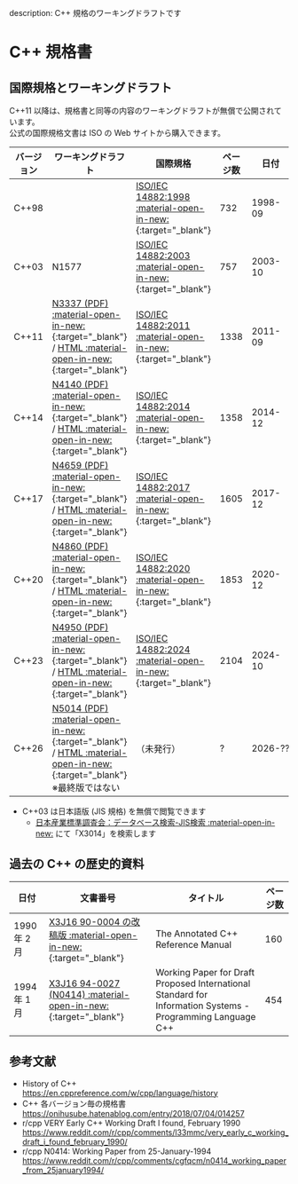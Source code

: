 description: C++ 規格のワーキングドラフトです

# C++ 規格書

## 国際規格とワーキングドラフト

C++11 以降は、規格書と同等の内容のワーキングドラフトが無償で公開されています。  
公式の国際規格文書は ISO の Web サイトから購入できます。

| バージョン | ワーキングドラフト                                                                                  | 国際規格                                                         | ページ数 | 日付      |
|-------|--------------------------------------------------------------------------------------------|---------------------------------------------------------------|------|---------|
| C++98 |                                                                                            | [ISO/IEC 14882:1998 :material-open-in-new:](https://www.iso.org/standard/25845.html){:target="_blank"} | 732  | 1998-09 |
| C++03 | N1577                                                                                      | [ISO/IEC 14882:2003 :material-open-in-new:](https://www.iso.org/standard/38110.html){:target="_blank"} | 757  | 2003-10 |
| C++11 | [N3337 (PDF) :material-open-in-new:](http://wg21.link/n3337){:target="_blank"} / [HTML :material-open-in-new:](https://timsong-cpp.github.io/cppwp/n3337/){:target="_blank"} | [ISO/IEC 14882:2011 :material-open-in-new:](https://www.iso.org/standard/50372.html){:target="_blank"} | 1338 | 2011-09 |
| C++14 | [N4140 (PDF) :material-open-in-new:](http://wg21.link/n4140){:target="_blank"} / [HTML :material-open-in-new:](https://timsong-cpp.github.io/cppwp/n4140/){:target="_blank"} | [ISO/IEC 14882:2014 :material-open-in-new:](https://www.iso.org/standard/64029.html){:target="_blank"} | 1358 | 2014-12 |
| C++17 | [N4659 (PDF) :material-open-in-new:](http://wg21.link/n4659){:target="_blank"} / [HTML :material-open-in-new:](https://timsong-cpp.github.io/cppwp/n4659/){:target="_blank"} | [ISO/IEC 14882:2017 :material-open-in-new:](https://www.iso.org/standard/68564.html){:target="_blank"} | 1605 | 2017-12 |
| C++20 | [N4860 (PDF) :material-open-in-new:](http://wg21.link/n4860){:target="_blank"} / [HTML :material-open-in-new:](https://timsong-cpp.github.io/cppwp/n4861/){:target="_blank"} | [ISO/IEC 14882:2020 :material-open-in-new:](https://www.iso.org/standard/79358.html){:target="_blank"} | 1853 | 2020-12 |
| C++23 | [N4950 (PDF) :material-open-in-new:](http://wg21.link/n4950){:target="_blank"} / [HTML :material-open-in-new:](https://timsong-cpp.github.io/cppwp/n4950/){:target="_blank"} | [ISO/IEC 14882:2024 :material-open-in-new:](https://www.iso.org/standard/83626.html){:target="_blank"} | 2104 | 2024-10 |
| C++26 | [N5014 (PDF) :material-open-in-new:](http://wg21.link/n5014){:target="_blank"} / [HTML :material-open-in-new:](http://eel.is/c++draft/){:target="_blank"}<br>※最終版ではない | （未発行）                                                    | ?    | 2026-?? |

- C++03 は日本語版 (JIS 規格) を無償で閲覧できます
    - [日本産業標準調査会：データベース検索-JIS検索 :material-open-in-new:](https://www.jisc.go.jp/app/jis/general/GnrJISSearch.html) にて「X3014」を検索します

## 過去の C++ の歴史的資料

| 日付         | 文書番号                                                                                                        | タイトル                                                                                                       | ページ数 |
|------------|-------------------------------------------------------------------------------------------------------------|------------------------------------------------------------------------------------------------------------|------|
| 1990 年 2 月 | [X3J16 90-0004 の改稿版 :material-open-in-new:](https://drive.google.com/file/d/1XNzsgWMk0wfFOa5kjN9OV5a-04ttrdjE/view?usp=sharing){:target="_blank"}    | The Annotated C++ Reference Manual                                                                         | 160  |
| 1994 年 1 月 | [X3J16 94-0027 (N0414) :material-open-in-new:](https://drive.google.com/file/d/1EDQvAQSrQXHbUdN1Al7EvuOlIEhg1Hdl/view?usp=sharing){:target="_blank"} | Working Paper for Draft Proposed International Standard for Information Systems - Programming Language C++ | 454  |


## 参考文献

- History of C++  
    https://en.cppreference.com/w/cpp/language/history
- C++ 各バージョン毎の規格書  
    https://onihusube.hatenablog.com/entry/2018/07/04/014257
- r/cpp VERY Early C++ Working Draft I found, February 1990
    https://www.reddit.com/r/cpp/comments/l33mmc/very_early_c_working_draft_i_found_february_1990/
- r/cpp N0414: Working Paper from 25-January-1994
    https://www.reddit.com/r/cpp/comments/cgfqcm/n0414_working_paper_from_25january1994/
